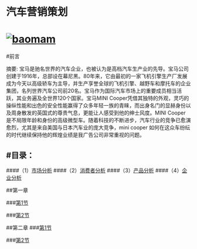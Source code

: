 #                                                    汽车营销策划
[![baomam](https://p.ssl.qhimg.com/dmsmty/114_114_100/t01d77a1628b332daa7.png)](http://www.bmw.com.cn/zh_CN/index.html)
==========================================================================================
#前言

摘要: 宝马是驰名世界的汽车企业，也被认为是高档汽车生产业的先导。宝马公司创建于1916年，总部设在幕尼黑。80年来，它由最初的一家飞机引擎生产厂发展成为今天以高级轿车为主导，并生产享誉全球的飞机引擎、越野车和摩托车的企业集团，名列世界汽车公司前20名。宝马作为国际汽车市场上的重要成员相当活跃，其业务遍及全世界120个国家。宝马MINI Cooper凭借其独特的外观，灵巧的操纵性能和出色的安全性能赢得了众多年轻一族的青睐，而出身名门的显赫身份以及周身散发的英国式的尊贵气息，更能让人感受到他的绅士风度。MINI Cooper 是不局限年龄和身份的高级微型车。随着科技的不断进步，汽车行业的竞争已愈演愈烈，尤其是来自美国与日本汽车业的庞大竞争，mini cooper 如何在这众车纷纭的时代继续保持他的辉煌业绩是我广告公司非常重视的问题。

#目录：
----
####（1）[市场分析](https://github.com/jiaoqiang1/BOL/blob/master/%E5%B8%82%E5%9C%BA%E5%88%86%E6%9E%90.md)
####（2）[消费者分析](https://github.com/jiaoqiang1/BOL/blob/master/%E6%B6%88%E8%B4%B9%E8%80%85%E5%88%86%E6%9E%90.md)
####（3）[产品分析](https://github.com/jiaoqiang1/BOL/blob/master/%E4%BA%A7%E5%93%81%E5%88%86%E6%9E%90.md)
####（4）[企业分析](https://github.com/jiaoqiang1/BOL/blob/master/%E4%BC%81%E4%B8%9A%E5%88%86%E6%9E%90.md)

##第一章

###[第1节](https://jiaoqiang1.gitbooks.io/-/content/jiaoqiang1.md/c1s1mdmd.html)

    
###[第2节](https://jiaoqiang1.gitbooks.io/-/content/.jiaoqiang1.md/c1s2md.html)
    
    
##第二章
###[第1节](https://jiaoqiang1.gitbooks.io/-/content/di_1_jie.html)

###[第2节](https://jiaoqiang1.gitbooks.io/-/content/di_2_jie.html)
 
